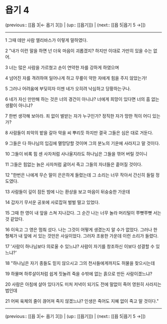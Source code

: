 # 욥기 4

(previous:: [[욥 3|← 욥기 3]]) | (up:: [[욥기]]) | (next:: [[욥 5|욥기 5 →]])

***




1 
그때 데만 사람 엘리바스가 이렇게 말하였다. 



2 
"내가 이런 말을 하면 넌 더욱 마음이 괴롭겠지? 하지만 이대로 가만히 있을 수는 없어. 



3 
너는 많은 사람을 가르쳤고 손이 연약한 자를 강하게 하였으며 



4 
넘어진 자를 격려하여 일어나게 하고 무릎이 약한 자에게 힘을 주지 않았는가! 



5 
그러나 어려움에 부딪히자 이젠 네가 오히려 낙심하고 당황하는구나. 



6 
네가 자신 만만해 하는 것은 너의 경건이 아니냐? 너에게 희망이 있다면 너의 흠 없는 생활이 아니냐? 



7 
한번 생각해 보아라. 죄 없이 벌받는 자가 누구인가? 정직한 자가 망한 적이 어디 있는가? 



8 
사람들이 죄악의 밭을 갈아 악을 씨 뿌리듯 하지만 결국 그들은 심은 대로 거둔다. 



9 
그들은 다 하나님의 입김에 멸망당할 것이며 그의 분노의 기운에 사라지고 말 것이다. 



10 
그들이 비록 힘 센 사자처럼 사나울지라도 하나님은 그들을 꺾어 버릴 것이니 



11 
그들은 힘없는 늙은 사자처럼 굶어서 죽고 그들의 자녀들은 흩어질 것이다. 



12 
"한번은 나에게 무슨 말이 은은하게 들렸는데 그 소리는 너무 작아서 간신히 들릴 정도였다. 



13 
사람들이 깊이 잠든 밤에 나는 환상을 보고 마음이 뒤숭숭한 가운데 



14 
갑자기 무서운 공포에 사로잡혀 벌벌 떨고 있었다. 



15 
그때 한 영이 내 앞을 스쳐 지나갔다. 그 순간 나는 너무 놀라 머리털이 쭈뼛쭈뼛 서는 것 같았다. 



16 
이윽고 그 영은 멈춰 섰다. 나는 그것이 어떻게 생겼는지 알 수가 없었다. 그러나 한 형체가 내 앞에 서 있는 것만은 사실이었다. 그러자 조용한 가운데 이런 소리가 들렸다. 



17 
'사람이 하나님보다 의로울 수 있느냐? 사람이 자기를 창조하신 이보다 성결할 수 있느냐?' 



18 
"하나님은 자기 종들도 믿지 않으시고 그의 천사들에게까지도 허물을 찾으시는데 



19 
하물며 하루살이처럼 쉽게 짓눌려 죽을 수밖에 없는 흙으로 만든 사람이겠느냐? 



20 
사람은 아침에 살아 있다가도 미처 저녁이 되기도 전에 말없이 죽어 영원히 사라지는 법인데 



21 
어찌 육체의 줄이 끊어져 죽지 않겠느냐? 인생은 죽어도 지혜 없이 죽고 말 것이다."

***

(previous:: [[욥 3|← 욥기 3]]) | (up:: [[욥기]]) | (next:: [[욥 5|욥기 5 →]])
